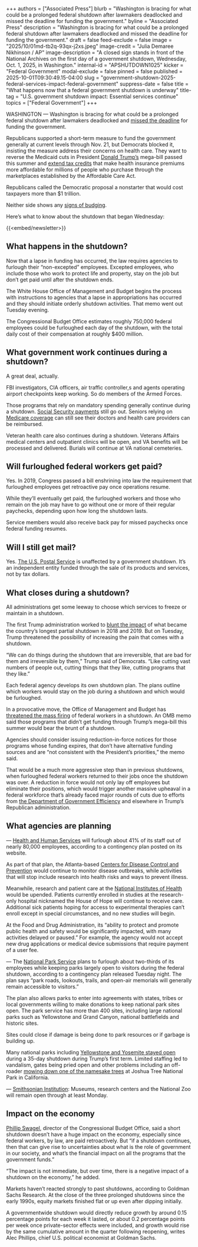 +++
authors = ["Associated Press"]
blurb = "Washington is bracing for what could be a prolonged federal shutdown after lawmakers deadlocked and missed the deadline for funding the government."
byline = "Associated Press"
description = "Washington is bracing for what could be a prolonged federal shutdown after lawmakers deadlocked and missed the deadline for funding the government."
draft = false
feed-exclude = false
image = "2025/10/01md-tb2q-93qx-j2xs.jpeg"
image-credit = "Julia Demaree Nikhinson / AP"
image-description = "A closed sign stands in front of the National Archives on the first day of a government shutdown, Wednesday, Oct. 1, 2025, in Washington."
internal-id = "APSHUTDOWN1025"
kicker = "Federal Government"
modal-exclude = false
pinned = false
published = 2025-10-01T09:30:49.15-04:00
slug = "government-shutdown-2025-federal-services-impact-federal-government"
suppress-date = false
title = "What happens now that a federal government shutdown is underway"
title-tag = "U.S. government shutdown impact: Essential services continue"
topics = ["Federal Government"]
+++

WASHINGTON —&nbsp;Washington is bracing for what could be a prolonged federal shutdown after lawmakers deadlocked and <a href="https://apnews.com/article/government-shutdown-congress-trump-health-care-54b2a584657a0b619bc8326708a05604">missed the deadline</a> for funding the government.

Republicans supported a short-term measure to fund the government generally at current levels through Nov. 21, but Democrats blocked it, insisting the measure address their concerns on health care. They want to reverse the Medicaid cuts in President <a href="https://apnews.com/article/trump-un-sabotage-sinister-escalator-teleprompter-4ea2203722a9afabc991ac6626fff948">Donald Trump’s</a> mega-bill passed this summer and <a href="https://apnews.com/article/trump-tax-cuts-food-stamps-6542e448a2f6ed7b93ab8f7fe84ac53a">extend tax credits</a> that make health insurance premiums more affordable for millions of people who purchase through the marketplaces established by the Affordable Care Act.

Republicans called the Democratic proposal a nonstarter that would cost taxpayers more than $1 trillion.

Neither side shows any <a href="https://apnews.com/article/donald-trump-congress-government-shutdown-99d4cafe53209f6dc6ae5562c2ac79d2">signs of budging</a>.

Here’s what to know about the shutdown that began Wednesday:

{{<embed/newsletter>}}

## What happens in the shutdown?

Now that a lapse in funding has occurred, the law requires agencies to furlough their “non-excepted” employees. Excepted employees, who include those who work to protect life and property, stay on the job but don’t get paid until after the shutdown ends.

The White House Office of Management and Budget begins the process with instructions to agencies that a lapse in appropriations has occurred and they should initiate orderly shutdown activities. That memo went out Tuesday evening.

The Congressional Budget Office estimates roughly 750,000 federal employees could be furloughed each day of the shutdown, with the total daily cost of their compensation at roughly $400 million.

## What government work continues during a shutdown?

A great deal, actually.

FBI investigators, CIA officers, air traffic controller,s and agents operating airport checkpoints keep working. So do members of the Armed Forces.

Those programs that rely on mandatory spending generally continue during a shutdown. <a href="https://apnews.com/article/social-security-data-department-of-government-efficiency-f8b842c3eeaea5a304c690fba9b032ef">Social Security payments</a> still go out. Seniors relying on <a href="https://apnews.com/article/social-security-medicare-trust-fund-trump-74e13292f510739724a555d7ded7c1a3">Medicare coverage</a> can still see their doctors and health care providers can be reimbursed.

Veteran health care also continues during a shutdown. Veterans Affairs medical centers and outpatient clinics will be open, and VA benefits will be processed and delivered. Burials will continue at VA national cemeteries.

## Will furloughed federal workers get paid?

Yes. In 2019, Congress passed a bill enshrining into law the requirement that furloughed employees get retroactive pay once operations resume.

While they’ll eventually get paid, the furloughed workers and those who remain on the job may have to go without one or more of their regular paychecks, depending upon how long the shutdown lasts.

Service members would also receive back pay for missed paychecks once federal funding resumes.

## Will I still get mail?

Yes. <a href="https://apnews.com/article/un-postal-services-us-suspended-tariffs-d74eb6022e8838f39bba8ed9588c74ba">The U.S. Postal Service</a> is unaffected by a government shutdown. It’s an independent entity funded through the sale of its products and services, not by tax dollars.

## What closes during a shutdown?

All administrations get some leeway to choose which services to freeze or maintain in a shutdown.

The first Trump administration worked to <a href="https://apnews.com/article/66b50739f4b84063a2ff56dff3156712">blunt the impact</a> of what became the country’s longest partial shutdown in 2018 and 2019. But on Tuesday, Trump threatened the possibility of increasing the pain that comes with a shutdown.

“We can do things during the shutdown that are irreversible, that are bad for them and irreversible by them,” Trump said of Democrats. “Like cutting vast numbers of people out, cutting things that they like, cutting programs that they like.”

Each federal agency develops its own shutdown plan. The plans outline which workers would stay on the job during a shutdown and which would be furloughed.

In a provocative move, the Office of Management and Budget has <a href="https://apnews.com/article/donald-trump-congress-government-shutdown-99d4cafe53209f6dc6ae5562c2ac79d2">threatened the mass firing</a> of federal workers in a shutdown. An OMB memo said those programs that didn’t get funding through Trump’s mega-bill this summer would bear the brunt of a shutdown.

Agencies should consider issuing reduction-in-force notices for those programs whose funding expires, that don’t have alternative funding sources and are “not consistent with the President’s priorities,” the memo said.

That would be a much more aggressive step than in previous shutdowns, when furloughed federal workers returned to their jobs once the shutdown was over. A reduction in force would not only lay off employees but eliminate their positions, which would trigger another massive upheaval in a federal workforce that’s already faced major rounds of cuts due to efforts from <a href="https://apnews.com/article/trump-washington-federal-takeover-economy-5a81e02a246995a066db375eb47c5692">the Department of Government Efficiency</a> and elsewhere in Trump’s Republican administration.

## What agencies are planning

— <a href="https://www.hhs.gov/about/budget/fy-2026-hhs-contingency-staffing-plan/index.html">Health and Human Services</a> will furlough about 41% of its staff out of nearly 80,000 employees, according to a contingency plan posted on its website.

As part of that plan, the Atlanta-based <a href="https://apnews.com/article/monarez-cdc-vaccines-kennedy-rfk-jr-194fd4336aaa74cb6e7c715d0605b47e">Centers for Disease Control and Prevention</a> would continue to monitor disease outbreaks, while activities that will stop include research into health risks and ways to prevent illness.

Meanwhile, research and patient care at the <a href="https://apnews.com/article/trump-national-institutes-of-health-research-cuts-6b69c254bc245f0ec1c7ddf1af74281f">National Institutes of Health</a> would be upended. Patients currently enrolled in studies at the research-only hospital nicknamed the House of Hope will continue to receive care. Additional sick patients hoping for access to experimental therapies can’t enroll except in special circumstances, and no new studies will begin.

At the Food and Drug Administration, its “ability to protect and promote public health and safety would be significantly impacted, with many activities delayed or paused.” For example, the agency would not accept new drug applications or medical device submissions that require payment of a user fee.

— The <a href="https://apnews.com/article/harriet-tubman-park-service-trump-dei-a8dbb6fa252518d0598aad5f0ce6f1ab">National Park Service</a> plans to furlough about two-thirds of its employees while keeping parks largely open to visitors during the federal shutdown, according to a contingency plan released Tuesday night. The plan says “park roads, lookouts, trails, and open-air memorials will generally remain accessible to visitors.”

The plan also allows parks to enter into agreements with states, tribes or local governments willing to make donations to keep national park sites open. The park service has more than 400 sites, including large national parks such as Yellowstone and Grand Canyon, national battlefields and historic sites.

Sites could close if damage is being done to park resources or if garbage is building up.

Many national parks including <a href="https://apnews.com/article/business-travel-barack-obama-wyoming-lifestyle-c3df56fd72be4ed48a2b8066f365f900">Yellowstone and Yosemite stayed open</a> during a 35-day shutdown during Trump’s first term. Limited staffing led to vandalism, gates being pried open and other problems including an off-roader <a href="https://apnews.com/article/e28b313197bb46bebef0faca24b333ed">mowing down one of the namesake trees</a> at Joshua Tree National Park in California.

— <a href="https://apnews.com/article/smithsonian-trump-history-museum-teachers-3bfba38c574e9b72824f5b4c4f633d52">Smithsonian Institution</a>: Museums, research centers and the National Zoo will remain open through at least Monday.

## Impact on the economy

<a href="https://apnews.com/article/congressional-budget-office-swagel-trump-bill-3a76f5ce1f7bd02c1dac2269d87d91db">Phillip Swagel</a>, director of the Congressional Budget Office, said a short shutdown doesn’t have a huge impact on the economy, especially since federal workers, by law, are paid retroactively. But “if a shutdown continues, then that can give rise to uncertainties about what is the role of government in our society, and what’s the financial impact on all the programs that the government funds.”

“The impact is not immediate, but over time, there is a negative impact of a shutdown on the economy,” he added.

Markets haven’t reacted strongly to past shutdowns, according to Goldman Sachs Research. At the close of the three prolonged shutdowns since the early 1990s, equity markets finished flat or up even after dipping initially.

A governmentwide shutdown would directly reduce growth by around 0.15 percentage points for each week it lasted, or about 0.2 percentage points per week once private-sector effects were included, and growth would rise by the same cumulative amount in the quarter following reopening, writes Alec Phillips, chief U.S. political economist at Goldman Sachs.

